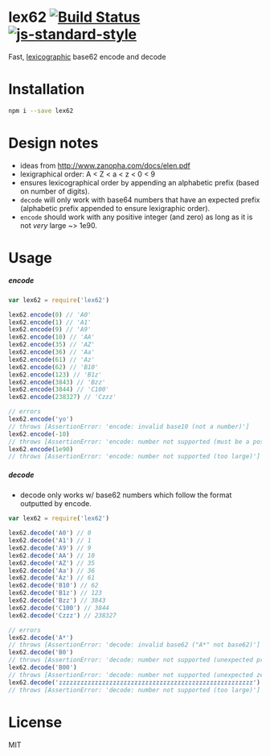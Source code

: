 # lex62 [![Build Status](https://travis-ci.org/tjmehta/lex62.svg?branch=master)](https://travis-ci.org/tjmehta/lex62) [![js-standard-style](https://img.shields.io/badge/code%20style-standard-brightgreen.svg?style=flat)](http://standardjs.com/)
Fast, [lexicographic](https://en.wikipedia.org/wiki/Lexicographical_order) base62 encode and decode

# Installation
```bash
npm i --save lex62
```

# Design notes
 * ideas from http://www.zanopha.com/docs/elen.pdf
 * lexigraphical order: A < Z < a < z < 0 < 9
 * ensures lexicographical order by appending an alphabetic prefix (based on number of digits).
 * `decode` will only work with base64 numbers that have an expected prefix (alphabetic prefix appended to ensure lexigraphic order).
 * `encode` should work with any positive integer (and zero) as long as it is not _very_ large ~> 1e90.

# Usage
##### encode
```js
var lex62 = require('lex62')

lex62.encode(0) // 'A0'
lex62.encode(1) // 'A1'
lex62.encode(9) // 'A9'
lex62.encode(10) // 'AA'
lex62.encode(35) // 'AZ'
lex62.encode(36) // 'Aa'
lex62.encode(61) // 'Az'
lex62.encode(62) // 'B10'
lex62.encode(123) // 'B1z'
lex62.encode(3843) // 'Bzz'
lex62.encode(3844) // 'C100'
lex62.encode(238327) // 'Czzz'

// errors
lex62.encode('yo')
// throws [AssertionError: 'encode: invalid base10 (not a number)']
lex62.encode(-10)
// throws [AssertionError: 'encode: number not supported (must be a positive integer or zero)']
lex62.encode(1e90)
// throws [AssertionError: 'encode: number not supported (too large)']
```

##### decode
* decode only works w/ base62 numbers which follow the format outputted by encode.
```js
var lex62 = require('lex62')

lex62.decode('A0') // 0
lex62.decode('A1') // 1
lex62.decode('A9') // 9
lex62.decode('AA') // 10
lex62.decode('AZ') // 35
lex62.decode('Aa') // 36
lex62.decode('Az') // 61
lex62.decode('B10') // 62
lex62.decode('B1z') // 123
lex62.decode('Bzz') // 3843
lex62.decode('C100') // 3844
lex62.decode('Czzz') // 238327

// errors
lex62.decode('A*')
// throws [AssertionError: 'decode: invalid base62 ("A*" not base62)']
lex62.decode('B0')
// throws [AssertionError: 'decode: number not supported (unexpected prefix)']
lex62.decode('B00')
// throws [AssertionError: 'decode: number not supported (unexpected zero)']
lex62.decode('zzzzzzzzzzzzzzzzzzzzzzzzzzzzzzzzzzzzzzzzzzzzzzzzzzzzzz')
// throws [AssertionError: 'decode: number not supported (too large)']
```

# License
MIT
